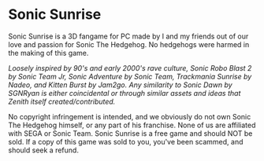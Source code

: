# Sonic Sunrise
Sonic Sunrise is a 3D fangame for PC made by I and my friends out of our love and passion for Sonic The Hedgehog.
No hedgehogs were harmed in the making of this game.

*Loosely inspired by 90's and early 2000's rave culture, Sonic Robo Blast 2 by Sonic Team Jr, Sonic Adventure by Sonic Team, Trackmania Sunrise by Nadeo, and Kitten Burst by Jam2go. Any similarity to Sonic Dawn by SGNRyan is either coincidental or through similar assets and ideas that Zenith itself created/contributed.*

No copyright infringement is intended, and we obviously do not own Sonic The Hedgehog himself, or any part of his franchise.
None of us are affiliated with SEGA or Sonic Team.
Sonic Sunrise is a free game and should NOT be sold. If a copy of this game was sold to you, you've been scammed, and should seek a refund.
